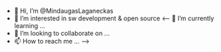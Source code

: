 - 👋 Hi, I’m @MindaugasLaganeckas
- 👀 I’m interested in sw development & open source
<-- 🌱 I’m currently learning ...
- 💞️ I’m looking to collaborate on ...
- 📫 How to reach me ... -->

<!---
MindaugasLaganeckas/MindaugasLaganeckas is a ✨ special ✨ repository because its `README.md` (this file) appears on your GitHub profile.
You can click the Preview link to take a look at your changes.
--->
